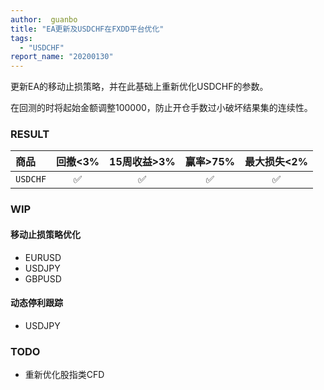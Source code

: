 ```yaml
---
author:  guanbo
title: "EA更新及USDCHF在FXDD平台优化"
tags: 
  - "USDCHF"
report_name: "20200130"
---
```


更新EA的移动止损策略，并在此基础上重新优化USDCHF的参数。

在回测的时将起始金额调整100000，防止开仓手数过小破坏结果集的连续性。

### RESULT  

| 商品 | 回撤<3% | 15周收益>3% | 赢率>75% | 最大损失<2%|    
|:-|:-:|:-:|:-:|:-:|
| `USDCHF` | &#9989; | &#9989;  | &#9989;  | &#9989;  |     


### WIP

#### 移动止损策略优化
- EURUSD
- USDJPY
- GBPUSD

#### 动态停利跟踪
- USDJPY

### TODO
- 重新优化股指类CFD
